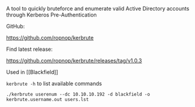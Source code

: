 A tool to quickly bruteforce and enumerate valid Active Directory accounts through Kerberos Pre-Authentication

GitHub:

https://github.com/ropnop/kerbrute

Find latest release:

https://github.com/ropnop/kerbrute/releases/tag/v1.0.3

Used in [[Blackfield]]

`kerbrute -h` to list available commands 

`./kerbrute userenum --dc 10.10.10.192 -d blackfield -o kerbrute.username.out users.lst`